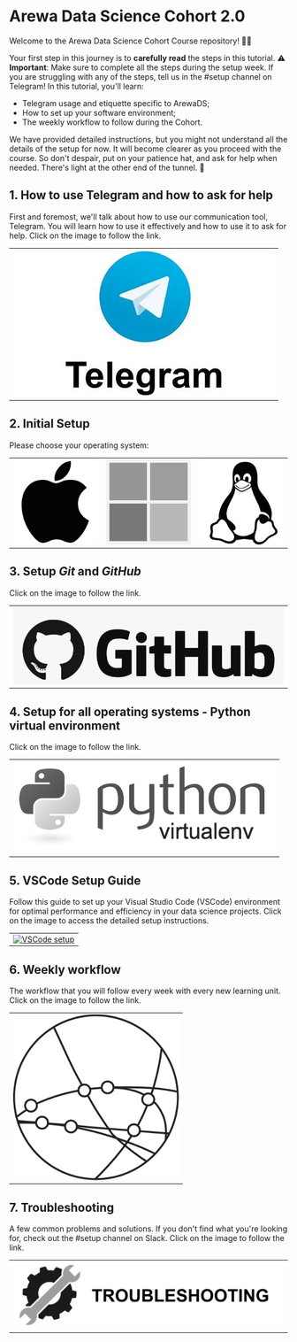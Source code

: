 # Arewa Data Science Cohort 2.0
Welcome to the Arewa Data Science Cohort Course repository! 🧑‍💻

Your first step in this journey is to **carefully read** the steps in this tutorial. ⚠️ **Important**: Make sure to complete all the steps during the setup week. If you are struggling with any of the steps, tell us in the #setup channel on Telegram! In this tutorial, you'll learn:

- Telegram usage and etiquette specific to ArewaDS;
- How to set up your software environment;
- The weekly workflow to follow during the Cohort.

We have provided detailed instructions, but you might not understand all the details of the setup for now. It will become clearer as you proceed with the course. So don't despair, put on your patience hat, and ask for help when needed. There's light at the other end of the tunnel. :star2:

## 1. How to use Telegram and how to ask for help

First and foremost, we'll talk about how to use our communication tool, Telegram. You will learn how to use it effectively and how to use it to ask for help. Click on the image to follow the link.

<table>
  <tr>
    <td>
         <a href="telegram.md">
            <img src="media/telegram.jpeg" alt="Slack" />
        </a>
    </td>
  </tr>
</table>

## 2. Initial Setup

Please choose your operating system:

<table>
  <tr>
    <td>
        <a href="macOS.md">
            <img src="media/macOS.png" alt="MacOS" />
        </a>
    </td>
    <td>
        <a href="WINDOWS.md">
            <img src="media/windows.png" alt="Windows" />
        </a>
    </td>
    <td>
        <a href="LINUX.md">
            <img src="media/linux.png" alt="Linux" />
        </a>
    </td>
  </tr>
</table>

## 3. Setup _Git_ and _GitHub_

Click on the image to follow the link.

<table>
  <tr>
    <td>
        <a href="github.md">
            <img src="media/github.png" alt="GitHub" />
        </a>
    </td>
  </tr>
</table>

## 4. Setup for all operating systems - Python virtual environment

Click on the image to follow the link.

<table>
  <tr>
    <td>
        <a href="python-venv.md">
            <img src="media/python-venv.png" alt="python-venv" />
        </a>
    </td>
  </tr>
</table>

## 5. VSCode Setup Guide

Follow this guide to set up your Visual Studio Code (VSCode) environment for optimal performance and efficiency in your data science projects. Click on the image to access the detailed setup instructions.

<table>
  <tr>
    <td>
        <a href="vscode-setup.md">
            <img src="media/vscode-setup.png" alt="VSCode setup" height="300"/>
        </a>
    </td>
  </tr>
</table>


## 6. Weekly workflow

The workflow that you will follow every week with every new learning unit. Click on the image to follow the link.

<table>
  <tr>
    <td>
        <a href="weekly-workflow.md">
            <img src="media/weekly-workflow.png" alt="weekly-workflow" height="300"/>
        </a>
    </td>
  </tr>
</table>

## 7. Troubleshooting 

A few common problems and solutions. If you don't find what you're looking for, check out the #setup channel on Slack. Click on the image to follow the link.

<table>
  <tr>
    <td>
        <a href="troubleshooting.md">
            <img src="media/troubleshooting.png" alt="troubleshooting" />
        </a>
    </td>
  </tr>
</table>
